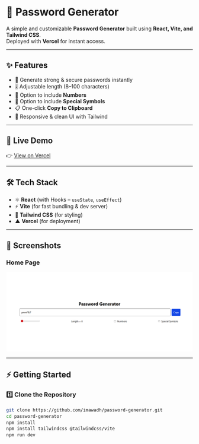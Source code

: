 # 🔐 Password Generator


A simple and customizable **Password Generator** built using **React, Vite, and Tailwind CSS**.  
Deployed with **Vercel** for instant access.

---

## ✨ Features
- 🔑 Generate strong & secure passwords instantly
- 🎚️ Adjustable length (8–100 characters)
- 🔢 Option to include **Numbers**
- 🔣 Option to include **Special Symbols**
- 📋 One-click **Copy to Clipboard**
- 📱 Responsive & clean UI with Tailwind

---

## 🚀 Live Demo
👉 [View on Vercel](https://random-password-generator-amber-kappa.vercel.app/)  

---

## 🛠️ Tech Stack
- ⚛️ **React** (with Hooks – `useState`, `useEffect`)
- ⚡ **Vite** (for fast bundling & dev server)
- 🎨 **Tailwind CSS** (for styling)
- ▲ **Vercel** (for deployment)

---

## 📸 Screenshots
### Home Page
![App Screenshot](./image.png)  

---

## ⚡ Getting Started

### 1️⃣ Clone the Repository
```bash
git clone https://github.com/imawadh/password-generator.git
cd password-generator
npm install
npm install tailwindcss @tailwindcss/vite
npm run dev
